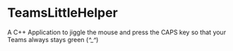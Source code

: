 # TeamsLittleHelper
A C++ Application to jiggle the mouse and press the CAPS key so that your Teams always stays green (*^_^*)
